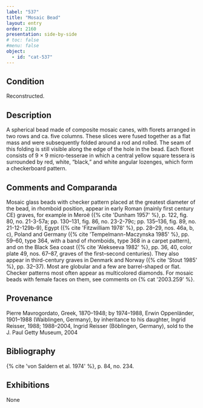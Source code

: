 ```yaml
---
label: "537"
title: "Mosaic Bead"
layout: entry
order: 2160
presentation: side-by-side
# toc: false
#menu: false 
object:
  - id: "cat-537"
---
```


## Condition

Reconstructed.

## Description

A spherical bead made of composite mosaic canes, with florets arranged in two rows and ca. five columns. These slices were fused together as a flat mass and were subsequently folded around a rod and rolled. The seam of this folding is still visible along the edge of the hole in the bead. Each floret consists of 9 × 9 micro-tesserae in which a central yellow square tessera is surrounded by red, white, “black,” and white angular lozenges, which form a checkerboard pattern.

## Comments and Comparanda

Mosaic glass beads with checker pattern placed at the greatest diameter of the bead, in rhomboid position, appear in early Roman (mainly first century CE) graves, for example in Meroë ({% cite 'Dunham 1957' %}, p. 122, fig. 80, no. 21-3-57a; pp. 130–131, fig. 86, no. 23-2-79c; pp. 135–136, fig. 89, no. 21-12-129b-9), Egypt ({% cite 'Fitzwilliam 1978' %}, pp. 28–29, nos. 46a, b, c), Poland and Germany ({% cite 'Tempelmann-Maczynska 1985' %}, pp. 59–60, type 364, with a band of rhomboids, type 368 in a carpet pattern), and on the Black Sea coast ({% cite 'Alekseeva 1982' %}, pp. 36, 40, color plate 49, nos. 67–87, graves of the first–second centuries). They also appear in third-century graves in Denmark and Norway ({% cite 'Stout 1985' %}, pp. 32–37). Most are globular and a few are barrel-shaped or flat. Checker patterns most often appear as multicolored diamonds. For mosaic beads with female faces on them, see comments on {% cat '2003.259' %}.

## Provenance

Pierre Mavrogordato, Greek, 1870–1948; by 1974–1988, Erwin Oppenländer, 1901–1988 (Waiblingen, Germany), by inheritance to his daughter, Ingrid Reisser, 1988; 1988–2004, Ingrid Reisser (Böblingen, Germany), sold to the J. Paul Getty Museum, 2004

## Bibliography

{% cite 'von Saldern et al. 1974' %}, p. 84, no. 234.

## Exhibitions

None